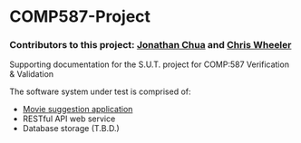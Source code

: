 # COMP587-Project
### Contributors to this project: [Jonathan Chua](https://github.com/chizuo) and [Chris Wheeler](https://github.com/wheelercj)
Supporting documentation for the S.U.T. project for COMP:587 Verification &amp; Validation

The software system under test is comprised of:
- [Movie suggestion application](https://github.com/chizuo/COMP587-Project-App)
- RESTful API web service
- Database storage (T.B.D.)
